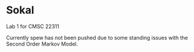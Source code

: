 # Sokal
Lab 1 for CMSC 22311

Currently spew has not been pushed due to some standing issues with the Second Order Markov Model.
